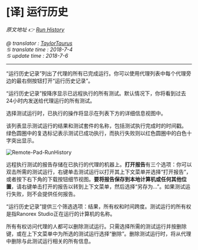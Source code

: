 # [译] 运行历史

*原文地址 👉 [Run History][0]*

*@ translator : [TaylorTaurus](https://github.com/taylortaurus)*  
*♋ translate time : 2018-7-4*  
*♋ update time : 2018-7-6*   

---

“运行历史记录”列出了代理的所有已完成运行。你可以使用代理列表中每个代理旁边的最右侧按钮打开“运行历史记录”。

“运行历史记录”按降序显示已远程执行的所有测试。默认情况下，你将看到过去24小时内发送给代理运行的所有测试。

选择测试运行时，已执行的操作将显示在列表下方的详细信息视图中。

该列表显示测试运行的结果和测试套件的名称，包括测试执行完成时的时间戳。 绿色圆圈中的复选标记表示测试已成功执行，而执行失败则以红色圆圈中的白色十字突出显示。

![Remote-Pad-RunHistory](https://gitee.com/taylortaurus/RX_UserGuide_GitBook_Picbed/raw/master/RanorexRemote/B8090-0000010.png)

远程执行测试的报告存储在已执行的代理的机器上。**打开报告**有三个选项：你可以双击所需的测试运行，右键单击测试运行以打开其上下文菜单并选择“打开报告”，或者按下右下角的下载按钮细节视图。**要将报告保存到本地计算机或任何其他位置**，请右键单击打开的报告以转到上下文菜单，然后选择“另存为...”。如果测试运行失败，则不会提供任何报告。

“运行历史记录”提供三个筛选选项：结果，所有权和时间跨度。测试运行的所有权是指Ranorex Studio正在运行的计算机的名称。

所有有权访问代理的人都可以删除测试运行。只需选择所需的测试运行并按删除键，或在上下文菜单中为所选的测试运行选择“删除”。删除测试运行时，将从代理中删除与此测试运行相关的所有信息。

[0]: https://www.ranorex.com/help/latest/ranorex-studio-advanced/ranorex-remote/run-history/





